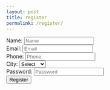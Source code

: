 ```yaml
---
layout: post
title: register
permalink: /register/
---
```


<div style="">
<div class="alert alert-success alert-dismissible" id="success" style="display:none;">
<a href="#" class="close" data-dismiss="alert" aria-label="close">×</a>
</div>
<div class="alert alert-danger alert-dismissible" id="error" style="display:none;">
<a href="#" class="close" data-dismiss="alert" aria-label="close">×</a>
</div>
<!--<button type="button" class="btn btn-success btn-sm" id="register">Register</button> <button type="button" class="btn btn-success btn-sm" id="login">Login</button>-->
	
<form id="register_form" name="form1" method="post">
		<div class="form-group">
			<label for="email">Name:</label>
			<input type="text" class="form-control" id="name" placeholder="Name" name="name">
		</div>
		<div class="form-group">
			<label for="pwd">Email:</label>
			<input type="email" class="form-control" id="email" placeholder="Email" name="email">
		</div>
		<div class="form-group">
			<label for="pwd">Phone:</label>
			<input type="text" class="form-control" id="phone" placeholder="Phone" name="phone">
		</div>
		<div class="form-group" >
			<label for="pwd">City:</label>
			<select name="city" id="city" class="form-control">
				<option value="">Select</option>
				<option value="Delhi">Delhi</option>
				<option value="Mumbai">Mumbai</option>
				<option value="Pune">Pune</option>
			</select>
		</div>
		<div class="form-group">
			<label for="pwd">Password:</label>
			<input type="password" class="form-control" id="password" placeholder="Password" name="password">
		</div>
		<input type="button" name="save" class="btn btn-primary" value="Register" id="butsave">
	</form>
<form id="login_form" name="form1" method="post" style="display:none;">
<div class="form-group">
			<label for="pwd">Email:</label>
			<input type="email" class="form-control" id="email_log" placeholder="Email" name="email">
		</div>
		<div class="form-group">
			<label for="pwd">Password:</label>
			<input type="password" class="form-control" id="password_log" placeholder="Password" name="password">
		</div>
		<input type="button" name="save" class="btn btn-primary" value="Login" id="butlogin">
	</form>
</div>